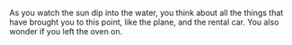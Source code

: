 
As you watch the sun dip into the water, you think about all the things that have brought you to this point, like the plane, and the rental car. You also wonder if you left the oven on.